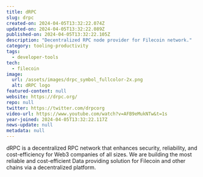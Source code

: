 ```yaml
---
title: dRPC
slug: drpc
created-on: 2024-04-05T13:32:22.074Z
updated-on: 2024-04-05T13:32:22.089Z
published-on: 2024-04-05T13:32:22.105Z
description: "Decentralized RPC node provider for Filecoin network."
category: tooling-productivity
tags:
  - developer-tools
tech:
  - filecoin
image:
  url: /assets/images/drpc_symbol_fullcolor-2x.png
  alt: dRPC logo
featured-content: null
website: https://drpc.org/
repo: null
twitter: https://twitter.com/drpcorg
video-url: https://www.youtube.com/watch?v=AFB9eMukNTw&t=1s
year-joined: 2024-04-05T13:32:22.117Z
news-update: null
metadata: null
---
```


dRPC is a decentralized RPC network that enhances security, reliability, and cost-efficiency for Web3 companies of all sizes. We are building the most reliable and cost-efficient Data providing solution for Filecoin and other chains via a decentralized platform.
